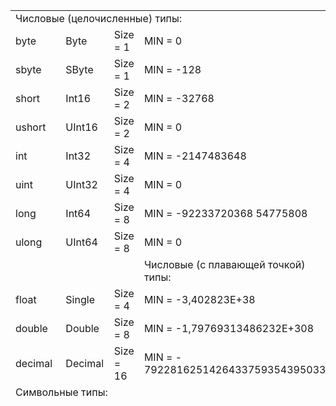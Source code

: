 <table class="demoTable" style="height: 623px;">
<tbody>
<tr style="height: 17px;">
<td style="width: 672.438px; height: 17px;" colspan="5">Числовые (целочисленные) типы:</td>
</tr>
<tr style="height: 17px;">
<td style="width: 59.0375px; height: 17px;">byte</td>
<td style="width: 56.1375px; height: 17px;">Byte</td>
<td style="height: 17px; width: 29.0375px;">Size = 1</td>
<td style="width: 258.112px; height: 17px;">MIN = 0</td>
<td style="width: 258.112px; height: 17px;">MAX = 2555</td>
</tr>
<tr style="height: 17px;">
<td style="width: 59.0375px; height: 17px;">sbyte</td>
<td style="width: 56.1375px; height: 17px;">SByte</td>
<td style="height: 17px; width: 29.0375px;">Size = 1</td>
<td style="width: 258.112px; height: 17px;">MIN = -128</td>
<td style="width: 258.112px; height: 17px;">MAX = 127</td>
</tr>
<tr style="height: 17px;">
<td style="width: 59.0375px; height: 17px;">short</td>
<td style="width: 56.1375px; height: 17px;">Int16</td>
<td style="height: 17px; width: 29.0375px;">Size = 2</td>
<td style="width: 258.112px; height: 17px;">MIN = -32768</td>
<td style="width: 258.112px; height: 17px;">MAX = 32767</td>
</tr>
<tr style="height: 17px;">
<td style="width: 59.0375px; height: 17px;">ushort</td>
<td style="width: 56.1375px; height: 17px;">UInt16</td>
<td style="height: 17px; width: 29.0375px;">Size = 2</td>
<td style="width: 258.112px; height: 17px;">MIN = 0</td>
<td style="width: 258.112px; height: 17px;">MAX = 65535</td>
</tr>
<tr style="height: 17px;">
<td style="width: 59.0375px; height: 17px;">int</td>
<td style="width: 56.1375px; height: 17px;">Int32</td>
<td style="height: 17px; width: 29.0375px;">Size = 4</td>
<td style="width: 258.112px; height: 17px;">MIN = -2147483648</td>
<td style="width: 258.112px; height: 17px;">MAX = 2147483647</td>
</tr>
<tr style="height: 17px;">
<td style="width: 59.0375px; height: 17px;">uint</td>
<td style="width: 56.1375px; height: 17px;">UInt32</td>
<td style="height: 17px; width: 29.0375px;">Size = 4</td>
<td style="width: 258.112px; height: 17px;">MIN = 0</td>
<td style="width: 258.112px; height: 17px;">MAX = 4294967295</td>
</tr>
<tr style="height: 35px;">
<td style="width: 59.0375px; height: 35px;">long</td>
<td style="width: 56.1375px; height: 35px;">Int64</td>
<td style="height: 35px; width: 29.0375px;">Size = 8</td>
<td style="width: 258.112px; height: 35px;">MIN = -92233720368 54775808</td>
<td style="width: 258.112px; height: 35px;">MAX = 9223372036 854775807</td>
</tr>
<tr style="height: 35px;">
<td style="width: 59.0375px; height: 35px;">ulong</td>
<td style="width: 56.1375px; height: 35px;">UInt64</td>
<td style="height: 35px; width: 29.0375px;">Size = 8</td>
<td style="width: 258.112px; height: 35px;">MIN = 0</td>
<td style="width: 258.112px; height: 35px;">MAX = 1844674407 3709551615</td>
</tr>
<tr style="height: 35px;">
<td style="width: 59.0375px; height: 35px;"></td>
<td style="width: 56.1375px; height: 35px;"></td>
<td style="width: 29.0375px; height: 35px;"></td>
<td style="width: 258.112px; height: 35px;">Числовые (с плавающей точкой) типы:</td>
<td style="width: 258.112px; height: 35px;"></td>
</tr>
<tr style="height: 35px;">
<td style="width: 59.0375px; height: 35px;">float</td>
<td style="width: 56.1375px; height: 35px;">Single</td>
<td style="width: 29.0375px; height: 35px;">Size = 4</td>
<td style="width: 258.112px; height: 35px;">MIN = -3,402823E+38</td>
<td style="width: 258.112px; height: 35px;">MAX = 3,402823E+38</td>
</tr>
<tr style="height: 35px;">
<td style="width: 59.0375px; height: 35px;">double</td>
<td style="width: 56.1375px; height: 35px;">Double</td>
<td style="width: 29.0375px; height: 35px;">Size = 8</td>
<td style="width: 258.112px; height: 35px;">MIN = -1,79769313486232E+308</td>
<td style="width: 258.112px; height: 35px;">MAX = 1,79769313486232E+308</td>
</tr>
<tr style="height: 52px;">
<td style="width: 59.0375px; height: 52px;">decimal</td>
<td style="width: 56.1375px; height: 52px;">Decimal</td>
<td style="width: 29.0375px; height: 52px;">Size = 16</td>
<td style="width: 258.112px; height: 52px;">MIN = - 79228162514264337593543950335</td>
<td style="width: 258.112px; height: 52px;">MAX = 79228162514264337593543950335</td>
</tr>
<tr style="height: 17px;">
<td style="width: 672.438px; height: 17px;" colspan="5">Символьные типы:</td>
</tr>
<tr style="height: 35px;">
<td style="width: 59.0375px; height: 35px;">char</td>
<td style="width: 56.1375px; height: 35px;">Char</td>
<td style="width: 29.0375px; height: 35px;">Size = 2</td>
<td style="width: 258.112px; height: 35px;">MIN =</td>
<td style="width: 258.112px; height: 35px;">MAX = ?</td>
</tr>
<tr style="height: 52px;">
<td style="width: 59.0375px; height: 52px;">string</td>
<td style="width: 56.1375px; height: 52px;">String</td>
<td style="width: 29.0375px; height: 52px;">Size = N/A</td>
<td style="width: 258.112px; height: 52px;">MIN = N/A</td>
<td style="width: 258.112px; height: 52px;">MAX = N/A</td>
</tr>
<tr style="height: 17px;">
<td style="width: 672.438px; height: 17px;" colspan="5">Логический тип:</td>
</tr>
<tr style="height: 35px;">
<td style="width: 59.0375px; height: 35px;">bool</td>
<td style="width: 56.1375px; height: 35px;">Boolean</td>
<td style="width: 29.0375px; height: 35px;">Size = 1</td>
<td style="width: 258.112px; height: 35px;">MIN = False</td>
<td style="width: 258.112px; height: 35px;">MAX = True</td>
</tr>
<tr style="height: 17px;">
<td style="width: 672.438px; height: 17px;" colspan="5">Особые типы:</td>
</tr>
<tr style="height: 52px;">
<td style="width: 59.0375px; height: 52px;">object</td>
<td style="width: 56.1375px; height: 52px;">Object</td>
<td style="width: 29.0375px; height: 52px;">Size = N/A</td>
<td style="width: 258.112px; height: 52px;">MIN = N/A</td>
<td style="width: 258.112px; height: 52px;">MAX = N/A</td>
</tr>
<tr style="height: 52px;">
<td style="width: 59.0375px; height: 52px;">dynamic</td>
<td style="width: 56.1375px; height: 52px;">N/A</td>
<td style="width: 29.0375px; height: 52px;">Size = N/A</td>
<td style="width: 258.112px; height: 52px;">MIN = N/A</td>
<td style="width: 258.112px; height: 52px;">MAX = N/A</td>
</tr>
</tbody>
</table>
<p></p>
